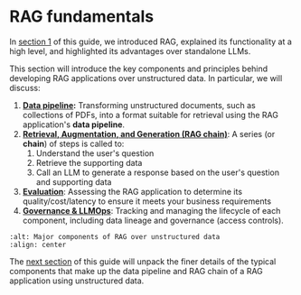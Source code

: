 # RAG fundamentals

In [section 1](1-introduction-to-rag) of this guide, we introduced RAG, explained its functionality at a high level, and highlighted its advantages over standalone LLMs.

This section will introduce the key components and principles behind developing RAG applications over unstructured data. In particular, we will discuss:

1. **[Data pipeline](./2-fundamentals-unstructured-data-pipeline):** Transforming unstructured documents, such as collections of PDFs, into a format suitable for retrieval using the RAG application's **data pipeline**.
2. [**Retrieval, Augmentation, and Generation (RAG chain)**](./2-fundamentals-unstructured-rag): A series (or **chain**) of steps is called to:
    1. Understand the user's question
    2. Retrieve the supporting data
    3. Call an LLM to generate a response based on the user's question and supporting data
3. [**Evaluation**](./2-fundamentals-unstructured-eval): Assessing the RAG application to determine its quality/cost/latency to ensure it meets your business requirements
4. [**Governance & LLMOps**](./2-fundamentals-unstructured-llmops): Tracking and managing the lifecycle of each component, including data lineage and governance (access controls).

```{image} ../images/2-fundamentals-unstructured/1_img.png
:alt: Major components of RAG over unstructured data
:align: center
```

The [next section](/nbs/3-deep-dive) of this guide will unpack the finer details of the typical components that make up the data pipeline and RAG chain of a RAG application using unstructured data.
